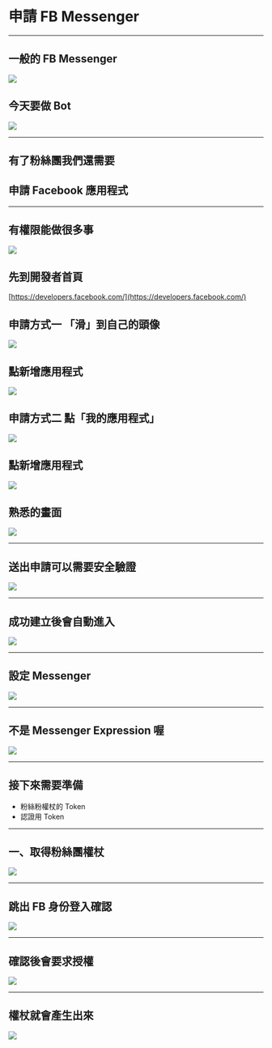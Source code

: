 # 申請 FB Messenger

---
## 一般的 FB Messenger

![](https://i.imgur.com/UUCQRC4.png)

## 今天要做 Bot

![](https://i.imgur.com/Z4xHxB7.png)

---

## 有了粉絲團我們還需要
## 申請 Facebook 應用程式

---

## 有權限能做很多事

![](https://i.imgur.com/KwHp2DE.png)

## 先到開發者首頁

[https://developers.facebook.com/](https://developers.facebook.com/)

## 申請方式一 「滑」到自己的頭像

![](https://i.imgur.com/IBefjR4.jpg)

## 點新增應用程式

![](https://i.imgur.com/jaB7k1P.png)

## 申請方式二 點「我的應用程式」

![](https://i.imgur.com/i3iWoW6.jpg)

## 點新增應用程式

![](https://i.imgur.com/TiJsFcD.png)

## 熟悉的畫面

![](https://i.imgur.com/yPi4wTx.png)

---


## 送出申請可以需要安全驗證

![](https://i.imgur.com/Q1xRbiu.png)

---



## 成功建立後會自動進入

![](https://i.imgur.com/JyULqc9.png)

---



## 設定 Messenger

![](https://i.imgur.com/3c94hH4.png)

---


## 不是 Messenger Expression 喔

![](https://i.imgur.com/AzeiJcV.png)

---


## 接下來需要準備

 * 粉絲粉權杖的 Token
 * 認證用 Token

---


## 一、取得粉絲團權杖

![](https://i.imgur.com/ixgLUD0.png)

---

## 跳出 FB 身份登入確認

![](https://i.imgur.com/e6JXsGK.png)

---

## 確認後會要求授權

![](https://i.imgur.com/NkuNB6s.png)

---

## 權杖就會產生出來

![](https://i.imgur.com/o0elNYl.png)
